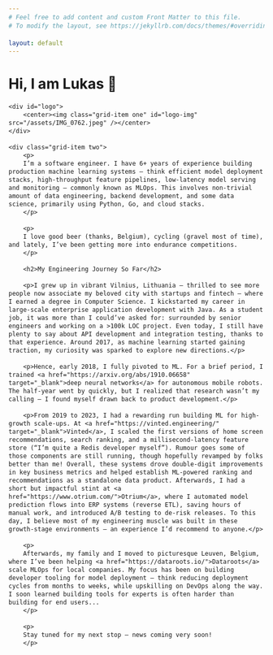 ```yaml
---
# Feel free to add content and custom Front Matter to this file.
# To modify the layout, see https://jekyllrb.com/docs/themes/#overriding-theme-defaults

layout: default
---
```


<style>

@media (min-width: 500px) {
    .grid-container {
        display: grid;
        grid-template-columns: 2fr 1.2fr;
        gap: 30px;
    }

    #logo {
        width: 33%; 
        float: right; 
        margin-left: 60px; 
        margin-bottom: 30px;
    }
}

@media (max-width: 700px) {
    .grid-container {
        display: block;
    }

    .grid-item {
        margin-bottom: 30px;
    }

    #logo {
        width: 100%;
        height: auto;
        margin-top: 30px;
        margin-left: 0;
        margin-bottom: 30px;
    }

    #logo-img {
        width: 60%;
        height: auto;
        margin-bottom: 0px;
    }
}

</style>

<div class="grid-containers">
    <h1>Hi, I am Lukas 👋</h1>

    <div id="logo">
        <center><img class="grid-item one" id="logo-img" src="/assets/IMG_0762.jpeg" /></center>
    </div>

    <div class="grid-item two">
        <p>
        I’m a software engineer. I have 6+ years of experience building production machine learning systems — think efficient model deployment stacks, high-throughput feature pipelines, low-latency model serving and monitoring — commonly known as MLOps. This involves non-trivial amount of data engineering, backend development, and some data science, primarily using Python, Go, and cloud stacks.
        </p>

        <p>
        I love good beer (thanks, Belgium), cycling (gravel most of time), and lately, I’ve been getting more into endurance competitions.
        </p>

        <h2>My Engineering Journey So Far</h2>

        <p>I grew up in vibrant Vilnius, Lithuania — thrilled to see more people now associate my beloved city with startups and fintech — where I earned a degree in Computer Science. I kickstarted my career in large-scale enterprise application development with Java. As a student job, it was more than I could’ve asked for: surrounded by senior engineers and working on a >100k LOC project. Even today, I still have plenty to say about API development and integration testing, thanks to that experience. Around 2017, as machine learning started gaining traction, my curiosity was sparked to explore new directions.</p>

        <p>Hence, early 2018, I fully pivoted to ML. For a brief period, I trained <a href="https://arxiv.org/abs/1910.06658" target="_blank">deep neural networks</a> for autonomous mobile robots. The half-year went by quickly, but I realized that research wasn’t my calling — I found myself drawn back to product development.</p>

        <p>From 2019 to 2023, I had a rewarding run building ML for high-growth scale-ups. At <a href="https://vinted.engineering/" target="_blank">Vinted</a>, I scaled the first versions of home screen recommendations, search ranking, and a millisecond-latency feature store (“I’m quite a Redis developer myself”). Rumour goes some of those components are still running, though hopefully revamped by folks better than me! Overall, these systems drove double-digit improvements in key business metrics and helped establish ML-powered ranking and recommendations as a standalone data product. Afterwards, I had a short but impactful stint at <a href="https://www.otrium.com/">Otrium</a>, where I automated model prediction flows into ERP systems (reverse ETL), saving hours of manual work, and introduced A/B testing to de-risk releases. To this day, I believe most of my engineering muscle was built in these growth-stage environments — an experience I’d recommend to anyone.</p>

        <p>
        Afterwards, my family and I moved to picturesque Leuven, Belgium, where I’ve been helping <a href="https://dataroots.io/">Dataroots</a> scale MLOps for local companies. My focus has been on building developer tooling for model deployment — think reducing deployment cycles from months to weeks, while upskilling on DevOps along the way. I soon learned building tools for experts is often harder than building for end users...
        </p>

        <p>
        Stay tuned for my next stop — news coming very soon!
        </p>
</div>
